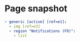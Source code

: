 # Page snapshot

```yaml
- generic [active] [ref=e1]:
  - img [ref=e3]
  - region "Notifications (F8)":
    - list
```